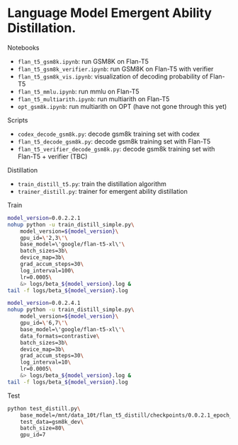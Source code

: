 # Language Model Emergent Ability Distillation. 

Notebooks 
* `flan_t5_gsm8k.ipynb`: run GSM8K on Flan-T5
* `flan_t5_gsm8k_verifier.ipynb`: run GSM8K on Flan-T5 with verifier
* `flan_t5_gsm8k_vis.ipynb`: visualization of decoding probability of Flan-T5
* `flan_t5_mmlu.ipynb`: run mmlu on Flan-T5
* `flan_t5_multiarith.ipynb`: run multiarith on Flan-T5
* `opt_gsm8k.ipynb`: run multiarith on OPT (have not gone through this yet)

Scripts
* `codex_decode_gsm8k.py`: decode gsm8k training set with codex
* `flan_t5_decode_gsm8k.py`: decode gsm8k training set with Flan-T5
* `flan_t5_verifier_decode_gsm8k.py`: decode gsm8k training set with Flan-T5 + verifier (TBC)

Distillation 
* `train_distill_t5.py`: train the distillation algorithm 
* `trainer_distill.py`: trainer for emergent ability distillation 

Train
```bash 
model_version=0.0.2.2.1
nohup python -u train_distill_simple.py\
    model_version=${model_version}\
    gpu_id=\'2,3\'\
    base_model=\'google/flan-t5-xl\'\
    batch_sizes=3b\
    device_map=3b\
    grad_accum_steps=30\
    log_interval=100\
    lr=0.0005\
    &> logs/beta_${model_version}.log &
tail -f logs/beta_${model_version}.log

model_version=0.0.2.4.1
nohup python -u train_distill_simple.py\
    model_version=${model_version}\
    gpu_id=\'6,7\'\
    base_model=\'google/flan-t5-xl\'\
    data_formats=contrastive\
    batch_sizes=3b\
    device_map=3b\
    grad_accum_steps=30\
    log_interval=10\
    lr=0.0005\
    &> logs/beta_${model_version}.log &
tail -f logs/beta_${model_version}.log
```

Test
```bash
python test_distill.py\
    base_model=/mnt/data_10t/flan_t5_distill/checkpoints/0.0.2.1_epoch_1_end\
    test_data=gsm8k_dev\
    batch_size=80\
    gpu_id=7
```